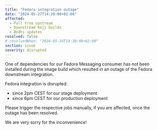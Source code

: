 ```yaml
---
title: "Fedora integration outage"
date: "2024-05-27T14:20:00+02:00"
affected:
  - Pull from upstream
  - Downstream Koji builds
  - Bodhi updates
resolved: false
# resolvedWhen: "2024-05-16T14:30:00+02:00"
section: issue
severity: disrupted
---
```


One of dependencies for our Fedora Messaging consumer has not been installed
during the image build which resulted in an outage of the Fedora downstream
integration.

Fedora integration is disrupted:

- since 2pm CEST for our stage deployment
- since 6pm CEST for our production deployment

Please trigger the respective jobs manually, if you are affected, once the outage has been resolved.

We are very sorry for the inconvenience!
